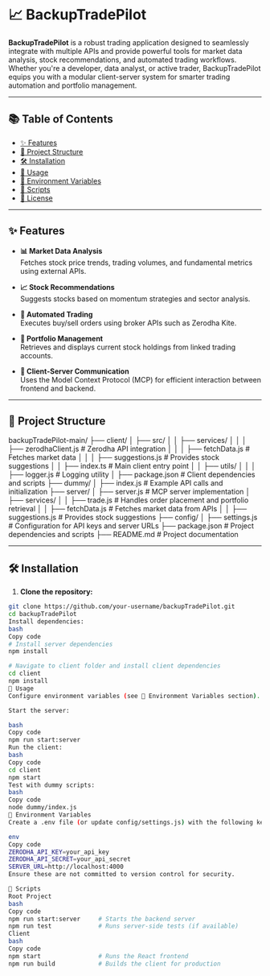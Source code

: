 # 📈 BackupTradePilot

**BackupTradePilot** is a robust trading application designed to seamlessly integrate with multiple APIs and provide powerful tools for market data analysis, stock recommendations, and automated trading workflows. Whether you're a developer, data analyst, or active trader, BackupTradePilot equips you with a modular client-server system for smarter trading automation and portfolio management.

---

## 📚 Table of Contents

- [✨ Features](#-features)
- [📁 Project Structure](#-project-structure)
- [🛠️ Installation](#-installation)
- [🚀 Usage](#-usage)
- [🔐 Environment Variables](#-environment-variables)
- [📜 Scripts](#-scripts)
- [📄 License](#-license)

---

## ✨ Features

- **📊 Market Data Analysis**  
  Fetches stock price trends, trading volumes, and fundamental metrics using external APIs.

- **📈 Stock Recommendations**  
  Suggests stocks based on momentum strategies and sector analysis.

- **🤖 Automated Trading**  
  Executes buy/sell orders using broker APIs such as Zerodha Kite.

- **📂 Portfolio Management**  
  Retrieves and displays current stock holdings from linked trading accounts.

- **🔌 Client-Server Communication**  
  Uses the Model Context Protocol (MCP) for efficient interaction between frontend and backend.

---

## 📁 Project Structure
backupTradePilot-main/
├── client/
│ ├── src/
│ │ ├── services/
│ │ │ ├── zerodhaClient.js # Zerodha API integration
│ │ │ ├── fetchData.js # Fetches market data
│ │ │ ├── suggestions.js # Provides stock suggestions
│ │ ├── index.ts # Main client entry point
│ │ ├── utils/
│ │ │ ├── logger.js # Logging utility
│ ├── package.json # Client dependencies and scripts
├── dummy/
│ ├── index.js # Example API calls and initialization
├── server/
│ ├── server.js # MCP server implementation
│ ├── services/
│ │ ├── trade.js # Handles order placement and portfolio retrieval
│ │ ├── fetchData.js # Fetches market data from APIs
│ │ ├── suggestions.js # Provides stock suggestions
├── config/
│ ├── settings.js # Configuration for API keys and server URLs
├── package.json # Project dependencies and scripts
├── README.md # Project documentation


---

## 🛠️ Installation

1. **Clone the repository:**

```bash
git clone https://github.com/your-username/backupTradePilot.git
cd backupTradePilot
Install dependencies:
bash
Copy code
# Install server dependencies
npm install

# Navigate to client folder and install client dependencies
cd client
npm install
🚀 Usage
Configure environment variables (see 🔐 Environment Variables section).

Start the server:

bash
Copy code
npm run start:server
Run the client:
bash
Copy code
cd client
npm start
Test with dummy scripts:
bash
Copy code
node dummy/index.js
🔐 Environment Variables
Create a .env file (or update config/settings.js) with the following keys:

env
Copy code
ZERODHA_API_KEY=your_api_key
ZERODHA_API_SECRET=your_api_secret
SERVER_URL=http://localhost:4000
Ensure these are not committed to version control for security.

📜 Scripts
Root Project
bash
Copy code
npm run start:server     # Starts the backend server
npm run test             # Runs server-side tests (if available)
Client
bash
Copy code
npm start                # Runs the React frontend
npm run build            # Builds the client for production
